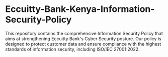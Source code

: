 # Eccuitty-Bank-Kenya-Information-Security-Policy
This repository contains the comprehensive Information Security Policy that aims at strengthening Eccuitty Bank's Cyber Security posture. Our policy is designed to protect customer data and ensure compliance with the highest standards of information security, including ISO/IEC 27001:2022.


